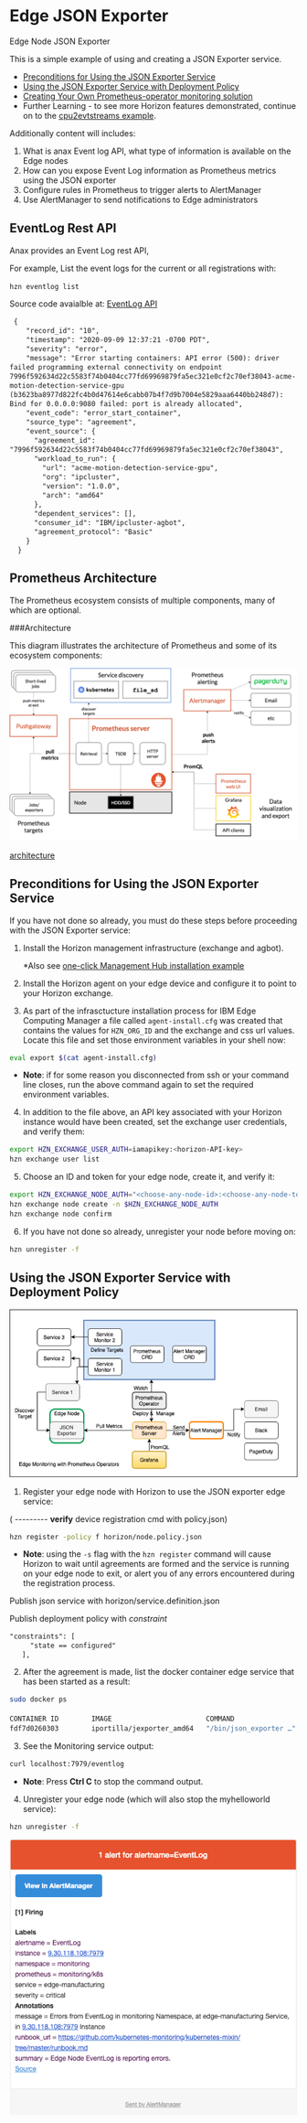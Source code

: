 # Edge JSON Exporter
Edge Node JSON Exporter

This is a simple example of using and creating a JSON Exporter service.

- [Preconditions for Using the JSON Exporter Service](#preconditions)
- [Using the JSON Exporter Service with Deployment Policy](PolicyRegister.md)
- [Creating Your Own Prometheus-operator monitoring solution](CreateService.md)
- Further Learning - to see more Horizon features demonstrated, continue on to the [cpu2evtstreams example](../../evtstreams/cpu2evtstreams).

Additionally content will includes:

1. What is anax Event log API, what type of information is available on the Edge nodes
2. How can you expose Event Log information as Prometheus metrics using the JSON exporter
3. Configure rules in Prometheus to trigger alerts to AlertManager
4. Use AlertManager to send notifications to Edge administrators

## EventLog Rest API
Anax provides an Event Log rest API,

For example, List the event logs for the current or all registrations with:

`hzn eventlog list`


Source code avaialble at:
[EventLog API](https://github.com/open-horizon/anax/blob/master/cli/eventlog/eventlog.go)

```
 {
    "record_id": "10",
    "timestamp": "2020-09-09 12:37:21 -0700 PDT",
    "severity": "error",
    "message": "Error starting containers: API error (500): driver failed programming external connectivity on endpoint 7996f592634d22c5583f74b0404cc77fd69969879fa5ec321e0cf2c70ef38043-acme-motion-detection-service-gpu (b3623ba8977d822fc4b0d47614e6cabb07b4f7d9b7004e5829aaa6440bb248d7): Bind for 0.0.0.0:9080 failed: port is already allocated",
    "event_code": "error_start_container",
    "source_type": "agreement",
    "event_source": {
      "agreement_id": "7996f592634d22c5583f74b0404cc77fd69969879fa5ec321e0cf2c70ef38043",
      "workload_to_run": {
        "url": "acme-motion-detection-service-gpu",
        "org": "ipcluster",
        "version": "1.0.0",
        "arch": "amd64"
      },
      "dependent_services": [],
      "consumer_id": "IBM/ipcluster-agbot",
      "agreement_protocol": "Basic"
    }
  }
```

## Prometheus Architecture

The Prometheus ecosystem consists of multiple components, many of which are optional.

###Architecture

This diagram illustrates the architecture of Prometheus and some of its ecosystem components:

![Prometheus architecture ](prometheus-operator/prometheus-architecture.png)


[architecture](https://prometheus.io/docs/introduction/overview/)

## <a id=preconditions></a> Preconditions for Using the JSON Exporter Service

If you have not done so already, you must do these steps before proceeding with the JSON Exporter service:

1. Install the Horizon management infrastructure (exchange and agbot).

	*Also see [one-click Management Hub installation example](https://github.com/open-horizon/devops/blob/master/mgmt-hub/README.md)

2. Install the Horizon agent on your edge device and configure it to point to your Horizon exchange.

3. As part of the infrasctucture installation process for IBM Edge Computing Manager a file called `agent-install.cfg` was created that contains the values for `HZN_ORG_ID` and the exchange and css url values. Locate this file and set those environment variables in your shell now:

```bash
eval export $(cat agent-install.cfg)
```

 - **Note**: if for some reason you disconnected from ssh or your command line closes, run the above command again to set the required environment variables.

4. In addition to the file above, an API key associated with your Horizon instance would have been created, set the exchange user credentials, and verify them:

```bash
export HZN_EXCHANGE_USER_AUTH=iamapikey:<horizon-API-key>
hzn exchange user list
```

5. Choose an ID and token for your edge node, create it, and verify it:

```bash
export HZN_EXCHANGE_NODE_AUTH="<choose-any-node-id>:<choose-any-node-token>"
hzn exchange node create -n $HZN_EXCHANGE_NODE_AUTH
hzn exchange node confirm
```

6. If you have not done so already, unregister your node before moving on:
 ```bash
hzn unregister -f
```

## <a id=using-helloworld-pattern></a> Using the JSON Exporter Service with Deployment Policy

![Edge Prometheus Operator ](prometheus-operator/Edge-Prometheus-operator.png)

1. Register your edge node with Horizon to use the JSON exporter edge service:

( --------- **verify** device registration cmd with policy.json)

```bash
hzn register -policy f horizon/node.policy.json
```
 - **Note**: using the `-s` flag with the `hzn register` command will cause Horizon to wait until agreements are formed and the service is running on your edge node to exit, or alert you of any errors encountered during the registration process.

 
 Publish json service with horizon/service.definition.json
 
 
 Publish deployment policy with *constraint*
 
 ```
 "constraints": [
      "state == configured"
    ],
 ```

2. After the agreement is made, list the docker container edge service that has been started as a result:

``` bash
sudo docker ps

CONTAINER ID        IMAGE                       COMMAND                  CREATED             STATUS              PORTS                  NAMES
fdf7d0260303        iportilla/jexporter_amd64   "/bin/json_exporter …"   13 days ago         Up 3 minutes                               8060a586134d59c1e4e53d5eac1142475b46bd4a3e1afa675da6689ae0f8749d-json.exporter
```

3. See the Monitoring service output:

``` bash
curl localhost:7979/eventlog
```
 - **Note**: Press **Ctrl C** to stop the command output.

4. Unregister your edge node (which will also stop the myhelloworld service):

```bash
hzn unregister -f
```

![Alert Example ](prometheus-operator/alertExample.png)
